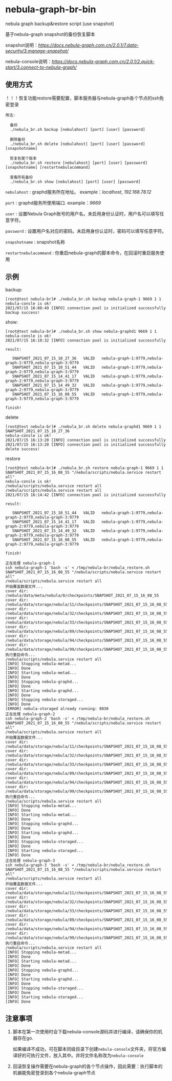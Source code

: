# nebula-graph-br-bin

nebula graph backup&restore script (use snapshot)

基于nebula-graph snapshot的备份恢复脚本

snapshot说明：*https://docs.nebula-graph.com.cn/2.0.1/7.data-security/3.manage-snapshot/*

nebula-console说明：*https://docs.nebula-graph.com.cn/2.0.1/2.quick-start/3.connect-to-nebula-graph/*

## 使用方式

！！！恢复功能restore需要配置，脚本服务器与nebula-graph各个节点的ssh免密登录

    用法:

      备份
      ./nebula_br.sh backup [nebulahost] [port] [user] [password]

      删除备份
      ./nebula_br.sh delete [nebulahost] [port] [user] [password] [snapshotname]

      恢复到某个版本
      ./nebula_br.sh restore [nebulahost] [port] [user] [password] [snapshotname] [restartnebulacommand]

      查看所有备份
      ./nebula_br.sh show [nebulahost] [port] [user] [password]
      
`nebulahost` : graphd服务所在地址。  example：*localhost*, *192.168.78.12*

`port` : graphd服务所使用端口. example：*9669*

`user` : 设置Nebula Graph账号的用户名。未启用身份认证时，用户名可以填写任意字符。

`password` : 设置用户名对应的密码。未启用身份认证时，密码可以填写任意字符。

`snapshotname` : snapshot名称

`restartnebulacommand` : 你重启nebula-graph的脚本命令，在回滚时重启服务使用

## 示例

backup:

    [root@test nebula-br]# ./nebula_br.sh backup nebula-graph-1 9669 1 1
    nebula-consle is ok!
    2021/07/15 16:08:49 [INFO] connection pool is initialized successfully
    backup success! 
    
show:

    [root@test nebula-br]# ./nebula_br.sh show nebula-graphd1 9669 1 1
    nebula-consle is ok!
    2021/07/15 16:10:32 [INFO] connection pool is initialized successfully

    result:

       SNAPSHOT_2021_07_15_10_27_36   VALID   nebula-graph-1:9779,nebula-graph-2:9779,nebula-graph-3:9779   
       SNAPSHOT_2021_07_15_10_51_44   VALID   nebula-graph-1:9779,nebula-graph-2:9779,nebula-graph-3:9779   
       SNAPSHOT_2021_07_15_14_41_17   VALID   nebula-graph-1:9779,nebula-graph-2:9779,nebula-graph-3:9779   
       SNAPSHOT_2021_07_15_14_49_32   VALID   nebula-graph-1:9779,nebula-graph-2:9779,nebula-graph-3:9779   
       SNAPSHOT_2021_07_15_16_08_55   VALID   nebula-graph-1:9779,nebula-graph-3:9779,nebula-graph-3:9779   

    finish!
    
delete 

    [root@test nebula-br]# ./nebula_br.sh delete nebula-graphd1 9669 1 1 SNAPSHOT_2021_07_15_10_27_36
    nebula-consle is ok!
    2021/07/15 16:13:20 [INFO] connection pool is initialized successfully
    2021/07/15 16:13:20 [INFO] connection pool is initialized successfully
    delete success! 
    
restore

    [root@test nebula-br]# ./nebula_br.sh restore nebula-graph-1 9669 1 1 SNAPSHOT_2021_07_15_16_08_55 "/nebula/scripts/nebula.service restart all"
    nebula-consle is ok!
    /nebula/scripts/nebula.service restart all
    /nebula/scripts/nebula.service restart all
    2021/07/15 16:14:42 [INFO] connection pool is initialized successfully

    result:

       SNAPSHOT_2021_07_15_10_51_44   VALID   nebula-graph-1:9779,nebula-graph-2:9779,nebula-graph-3:9779   
       SNAPSHOT_2021_07_15_14_41_17   VALID   nebula-graph-1:9779,nebula-graph-2:9779,nebula-graph-3:9779   
       SNAPSHOT_2021_07_15_14_49_32   VALID   nebula-graph-1:9779,nebula-graph-2:9779,nebula-graph-3:9779   
       SNAPSHOT_2021_07_15_16_08_55   VALID   nebula-graph-1:9779,nebula-graph-2:9779,nebula-graph-3:9779   

    finish!

    正在处理 nebula-graph-1
    ssh nebula-graph-1 'bash -s' < /tmp/nebula-br/nebula_restore.sh SNAPSHOT_2021_07_15_16_08_55 "/nebula/scripts/nebula.service restart all"
    /nebula/scripts/nebula.service restart all
    开始覆盖数据文件...
    cover dir: /nebula/data/meta/nebula/0/checkpoints/SNAPSHOT_2021_07_15_16_08_55
    cover dir: /nebula/data/storage/nebula/11/checkpoints/SNAPSHOT_2021_07_15_16_08_55
    cover dir: /nebula/data/storage/nebula/32/checkpoints/SNAPSHOT_2021_07_15_16_08_55
    cover dir: /nebula/data/storage/nebula/33/checkpoints/SNAPSHOT_2021_07_15_16_08_55
    cover dir: /nebula/data/storage/nebula/89/checkpoints/SNAPSHOT_2021_07_15_16_08_55
    cover dir: /nebula/data/storage/nebula/94/checkpoints/SNAPSHOT_2021_07_15_16_08_55
    cover dir: /nebula/data/storage/nebula/99/checkpoints/SNAPSHOT_2021_07_15_16_08_55
    执行重启命令...
    /nebula/scripts/nebula.service restart all
    [INFO] Stopping nebula-metad...
    [INFO] Done
    [INFO] Starting nebula-metad...
    [INFO] Done
    [INFO] Stopping nebula-graphd...
    [INFO] Done
    [INFO] Starting nebula-graphd...
    [INFO] Done
    [INFO] Stopping nebula-storaged...
    [INFO] Done
    [ERROR] nebula-storaged already running: 8030
    正在处理 nebula-graph-2
    ssh nebula-graph-2 'bash -s' < /tmp/nebula-br/nebula_restore.sh SNAPSHOT_2021_07_15_16_08_55 "/nebula/scripts/nebula.service restart all"
    /nebula/scripts/nebula.service restart all
    开始覆盖数据文件...
    cover dir: /nebula/data/storage/nebula/11/checkpoints/SNAPSHOT_2021_07_15_16_08_55
    cover dir: /nebula/data/storage/nebula/32/checkpoints/SNAPSHOT_2021_07_15_16_08_55
    cover dir: /nebula/data/storage/nebula/33/checkpoints/SNAPSHOT_2021_07_15_16_08_55
    cover dir: /nebula/data/storage/nebula/89/checkpoints/SNAPSHOT_2021_07_15_16_08_55
    cover dir: /nebula/data/storage/nebula/94/checkpoints/SNAPSHOT_2021_07_15_16_08_55
    cover dir: /nebula/data/storage/nebula/99/checkpoints/SNAPSHOT_2021_07_15_16_08_55
    执行重启命令...
    /nebula/scripts/nebula.service restart all
    [INFO] Stopping nebula-metad...
    [INFO] Done
    [INFO] Starting nebula-metad...
    [INFO] Done
    [INFO] Stopping nebula-graphd...
    [INFO] Done
    [INFO] Starting nebula-graphd...
    [INFO] Done
    [INFO] Stopping nebula-storaged...
    [INFO] Done
    [INFO] Starting nebula-storaged...
    [INFO] Done
    正在处理 nebula-graph-3
    ssh nebula-graph-3 'bash -s' < /tmp/nebula-br/nebula_restore.sh SNAPSHOT_2021_07_15_16_08_55 "/nebula/scripts/nebula.service restart all"
    /nebula/scripts/nebula.service restart all
    开始覆盖数据文件...
    cover dir: /nebula/data/storage/nebula/11/checkpoints/SNAPSHOT_2021_07_15_16_08_55
    cover dir: /nebula/data/storage/nebula/32/checkpoints/SNAPSHOT_2021_07_15_16_08_55
    cover dir: /nebula/data/storage/nebula/33/checkpoints/SNAPSHOT_2021_07_15_16_08_55
    cover dir: /nebula/data/storage/nebula/89/checkpoints/SNAPSHOT_2021_07_15_16_08_55
    cover dir: /nebula/data/storage/nebula/94/checkpoints/SNAPSHOT_2021_07_15_16_08_55
    cover dir: /nebula/data/storage/nebula/99/checkpoints/SNAPSHOT_2021_07_15_16_08_55
    执行重启命令...
    /nebula/scripts/nebula.service restart all
    [INFO] Stopping nebula-metad...
    [INFO] Done
    [INFO] Starting nebula-metad...
    [INFO] Done
    [INFO] Stopping nebula-graphd...
    [INFO] Done
    [INFO] Starting nebula-graphd...
    [INFO] Done
    [INFO] Stopping nebula-storaged...
    [INFO] Done
    [INFO] Starting nebula-storaged...
    [INFO] Done
    


## 注意事项

1. 脚本在第一次使用时会下载nebula-console源码并进行编译，请确保你的机器存在go.
   
   如果编译不成功，可在脚本同级目录下创建`nebula-console`文件夹，将官方编译好的可执行文件，放入其中。并将文件名称改为`nebula-console`
   
2. 回滚恢复操作需要在nebula-graph的各个节点操作，因此需要：执行脚本的机器能免密登录到各个nebula-graph节点
